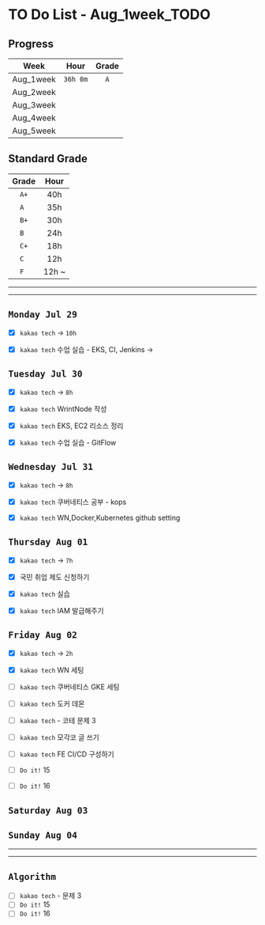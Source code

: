 # TO Do List - Aug_1week_TODO

## Progress
| Week | Hour | Grade |
|:---:|:---:|:---:|
|Aug_1week|`36h 0m`|`A`|
|Aug_2week|||
|Aug_3week|||
|Aug_4week|||
|Aug_5week|||

## Standard Grade
| Grade | Hour |
|:---:|:---:|
|`A+`|40h|
|`A `|35h|
|`B+`|30h|
|`B `|24h|
|`C+`|18h|
|`C `|12h|
|`F `|12h ~|


---
---

## `Monday Jul 29`
- [x] `kakao tech` -> `10h`
- [x] `kakao tech` 수업 실습 - EKS, CI, Jenkins ->


## `Tuesday Jul 30` 
- [x] `kakao tech` -> `8h`
- [x] `kakao tech` WrintNode 작성
- [x] `kakao tech` EKS, EC2 리소스 정리 
- [x] `kakao tech` 수업 실습 - GitFlow


## `Wednesday Jul 31` 
- [x] `kakao tech` -> `8h`
- [x] `kakao tech` 쿠버네티스 공부 - kops
- [x] `kakao tech` WN,Docker,Kubernetes github setting 


## `Thursday Aug 01`
- [x] `kakao tech` -> `7h`
- [x] 국민 취업 제도 신청하기
- [x] `kakao tech` 실습
- [x] `kakao tech` IAM 발급해주기


## `Friday Aug 02` 
- [x] `kakao tech` -> `2h`
- [x] `kakao tech` WN 세팅
- [ ] `kakao tech` 쿠버네티스 GKE 세팅
- [ ] `kakao tech` 도커 데몬
- [ ] `kakao tech` - 코테 문제 3
- [ ] `kakao tech` 모각코 글 쓰기
- [ ] `kakao tech` FE CI/CD 구성하기
- [ ] `Do it!` 15
- [ ] `Do it!` 16


## `Saturday Aug 03` 


## `Sunday Aug 04` 




---
---
## `Algorithm`
- [ ] `kakao tech` - 문제 3
- [ ] `Do it!` 15
- [ ] `Do it!` 16

<!-- ### 알고리즘 유형
1. 정렬
2. 그래프 탐색 BFS, DFS
3. DP
4. 자료구조 -> 우선순위 큐 마스터
5. 문자열 알고리즘 ?? 아니면 투 포인터 정도

> 요구사항 정리하기, 테스트케이스 짜보기(소수 테스트케이스가 유리, 11되면 거의 다 됨) -->



<!-- ## `Spring` -> `h m` -->

<!-- ## `etc.` -> `h m` -->


<br><br>

<!-- > `개인공부` : `6h 30m` -> `25h 36m` -> `22h 19m` -> -->

<br><br>

<!-- 
## `Java`
## `OPIc`
## `토익` 
-->




